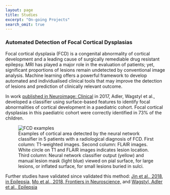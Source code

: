 ```yaml
---
layout: page
title: Studies
excerpt: "On-going Projects"
search_omit: true
---
```




### Automated Detection of Focal Cortical Dysplasias

Focal cortical dysplasia (FCD) is a congenital abnormality of cortical development and a leading cause of surgically remediable drug resistant epilepsy. MRI has played a major role in the evaluation of patients; yet, significant proportions of lesions remain undetected by conventional image analysis. Machine learning offers a powerful framework to develop automated and individualised clinical tools that may improve the detection of lesions and prediction of clinically relevant outcome.

In work [published in Neuroimage: Clinical](http://www.sciencedirect.com/science/article/pii/S2213158216302674?via%3Dihub) in 2017, Adler, Wagstyl et al., developed a classifier using surface-based features to identify focal abnormalities of cortical development in a paediatric cohort. Focal cortical dysplasias in this paediatric cohort were correctly identified in 73% of the children.

<figure>
<img src="/images/Example_classifier_results.png"
alt="FCD examples">
<figcaption>Examples of cortical area detected by the neural network classifier in 5 patients with a radiological diagnosis of FCD. First column: T1-weighted images. Second column: FLAIR images. White circle on T1 and FLAIR images indicates lesion location. Third column: Neural network classifier output (yellow) and manual lesion mask (light blue) viewed on pial surface, for large lesions, or inflated surface, for small lesions buried in sulci.</figcaption>
</figure>

Further studies have validated since validated this method:
[Jin et al., 2018, in Epilepsia,](https://www.ncbi.nlm.nih.gov/pmc/articles/PMC5934310/)
[Mo et al., 2018, Frontiers in Neuroscience,](https://www.frontiersin.org/articles/10.3389/fnins.2018.01008/full)
and [Wagstyl, Adler et al., Epilepsia](https://onlinelibrary.wiley.com/doi/full/10.1111/epi.16574)





